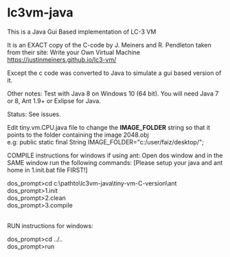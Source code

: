 # lc3vm-java
This is a Java Gui Based implementation of LC-3 VM

It is an EXACT copy of the C-code by J. Meiners and R. Pendleton taken from their site: Write your Own Virtual Machine 
https://justinmeiners.github.io/lc3-vm/

Except the c code was converted to Java to simulate a gui based version of it.

Other notes:
Test with Java 8 on Windows 10 (64 bit). You will need Java 7 or 8, Ant 1.9+ or Exlipse for Java.

Status: See issues.

Edit tiny.vm.CPU.java file to change the <b>IMAGE_FOLDER</b> string so that it points to the folder containing the image 2048.obj </br>
e.g: public static final String IMAGE_FOLDER="c:/user/faiz/desktop/";

COMPILE instructions for windows if using ant: Open dos window and in the SAME window run the following commands:
[Please setup your java and ant home in 1.init.bat file FIRST!]

dos_prompt>cd c:\pathto\lc3vm-java\tiny-vm-C-version\ant </br>
dos_prompt>1.init </br>
dos_prompt>2.clean </br>
dos_prompt>3.compile </br></br>

RUN instructions for windows: </br>

dos_prompt>cd ../.. <br/>
dos_prompt>run

